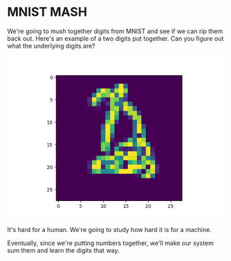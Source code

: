# MNIST MASH

We're going to mush together digits from MNIST and see if we can rip them back out.  Here's an example of a two digits put together.  Can you figure out what the underlying digits are?

![Example Mash](digits.png)

It's hard for a human.  We're going to study how hard it is for a machine.

Eventually, since we're putting numbers together, we'll make our system sum them and learn the digits that way.
